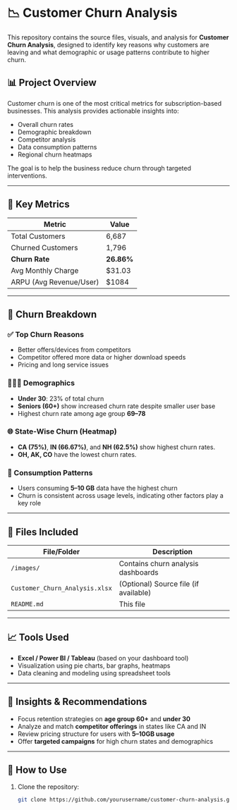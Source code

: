 # 📉 Customer Churn Analysis

This repository contains the source files, visuals, and analysis for **Customer Churn Analysis**, designed to identify key reasons why customers are leaving and what demographic or usage patterns contribute to higher churn.

## 📊 Project Overview

Customer churn is one of the most critical metrics for subscription-based businesses. This analysis provides actionable insights into:

- Overall churn rates
- Demographic breakdown
- Competitor analysis
- Data consumption patterns
- Regional churn heatmaps

The goal is to help the business reduce churn through targeted interventions.

---

## 🧮 Key Metrics

| Metric                    | Value         |
|--------------------------|---------------|
| Total Customers          | 6,687         |
| Churned Customers        | 1,796         |
| **Churn Rate**           | **26.86%**    |
| Avg Monthly Charge       | $31.03        |
| ARPU (Avg Revenue/User)  | $1084         |

---

## 📌 Churn Breakdown

### ✅ Top Churn Reasons
- Better offers/devices from competitors
- Competitor offered more data or higher download speeds
- Pricing and long service issues

### 🧑‍🤝‍🧑 Demographics
- **Under 30**: 23% of total churn
- **Seniors (60+)** show increased churn rate despite smaller user base
- Highest churn rate among age group **69–78**

### 🌐 State-Wise Churn (Heatmap)
- **CA (75%)**, **IN (66.67%)**, and **NH (62.5%)** show highest churn rates.
- **OH, AK, CO** have the lowest churn rates.

### 💾 Consumption Patterns
- Users consuming **5–10 GB** data have the highest churn
- Churn is consistent across usage levels, indicating other factors play a key role

---

## 📁 Files Included

| File/Folder                    | Description                          |
|-------------------------------|--------------------------------------|
| `/images/`                    | Contains churn analysis dashboards   |
| `Customer_Churn_Analysis.xlsx`| (Optional) Source file (if available)|
| `README.md`                   | This file                            |

---

## 📈 Tools Used

- **Excel / Power BI / Tableau** (based on your dashboard tool)
- Visualization using pie charts, bar graphs, heatmaps
- Data cleaning and modeling using spreadsheet tools

---

## 🧠 Insights & Recommendations

- Focus retention strategies on **age group 60+** and **under 30**
- Analyze and match **competitor offerings** in states like CA and IN
- Review pricing structure for users with **5–10GB usage**
- Offer **targeted campaigns** for high churn states and demographics

---

## 🚀 How to Use

1. Clone the repository:
   ```bash
   git clone https://github.com/yourusername/customer-churn-analysis.git
